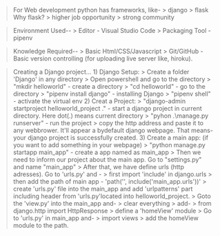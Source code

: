 > For Web development python has frameworks, like-
    > django
    > flask
> Why flask?
    > higher job opportunity
    > strong community

> Environment Used--
    > Editor - Visual Studio Code
    > Packaging Tool - pipenv

> Knowledge Required--
    > Basic Html/CSS/Javascript
    > Git/GitHub - Basic version controlling (for uploading live server like, hiroku). 

> Creating a Django project...
    1) Django Setup:
        > Create a folder 'Django' in any directory
        > Open powershell and go to the directory
        > "mkdir helloworld" - create a directory
        > "cd helloworld\" - go to the directory
        > "pipenv install django" - installing Django
        > "pipenv shell" - activate the virtual env
    2) Creat a Project:
        > "django-admin startproject helloworld_project ." - start a django project in current directory. Here dot(.) means current directory
        > "pyhon .\manage.py runserver" - run the project
        > copy the http address and paste it to any webbrower. It'll appear a bydefault django webpage. That means- your django project is successfully created.
    3) Create a main app: (if you want to add something in your webpage)
        > "python manage.py startapp main_app" - create a app named as main_app
        > Then we need to inform our project about the main app. Go to "settings.py" and name "main_app"
        > After that, we have define urls (http adresses). Go to 'urls.py' and -
            > first import 'include' in django.urls
            > then add the path of main app - 'path('', include('main_app.urls'))'
        > create 'urls.py' file into the main_app and add 'urlpatterns' part including header from 'urls.py'located into helloworld_project.
        > Goto the 'view.py' into the main_app and-
            > clear everything
            > add-
                > from django.http import HttpResponse
                > define a 'homeView' module
        > Go to 'urls.py' in main_app and-
            > import views
            > add the homeView module to the path.